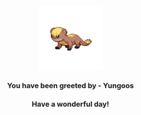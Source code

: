 <p align="center">
    <img src="https://raw.githubusercontent.com/PokeAPI/sprites/master/sprites/pokemon/734.png" width="150" height="150">
</p>
<h3 align="center">You have been greeted by - <b>Yungoos</b></h3>
<h3 align="center">Have a wonderful day!</h3>
